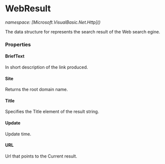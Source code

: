 ﻿# WebResult
_namespace: [Microsoft.VisualBasic.Net.Http](<a href="#" onClick="load('/docs/Microsoft.VisualBasic.Net.Http/index.md')"></a>)_

The data structure for represents the search result of the Web search egine.




### Properties

#### BriefText
In short description of the link produced.
#### Site
Returns the root domain name.
#### Title
Specifies the Title element of the result string.
#### Update
Update time.
#### URL
Url that points to the Current result.
